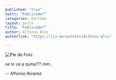 ```yaml
---
published: "true"
twitt: "Publicado?"
categories: Portada
layout: posts
title: "Publicado?"
author: Alfonso Alvz
authorlink: "https://ljz.mx/autores/Alfonso Alvz"

---
```


![Pie de Foto](http://i.imgur.com/kwUkHFzm.jpg)

se lo va a quitar?? mm..

-- 
Alfonso Alvarez
